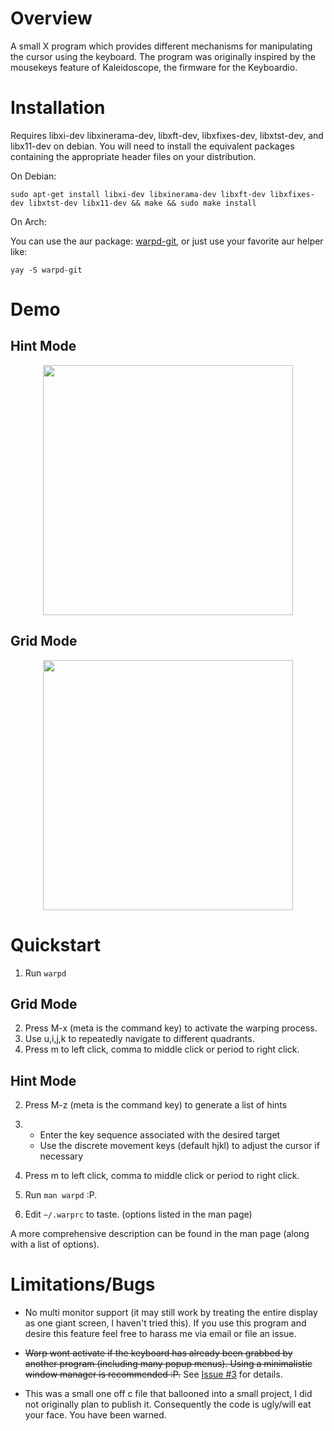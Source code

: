 # Overview

A small X program which provides different mechanisms for manipulating the cursor using the keyboard. The program was originally inspired by the mousekeys feature of Kaleidoscope, the firmware for the Keyboardio.

# Installation

Requires libxi-dev libxinerama-dev, libxft-dev, libxfixes-dev, libxtst-dev, and libx11-dev on debian. You will need to install the equivalent packages containing the appropriate header files on your distribution.

On Debian:

```
sudo apt-get install libxi-dev libxinerama-dev libxft-dev libxfixes-dev libxtst-dev libx11-dev && make && sudo make install
```

On Arch:

You can use the aur package: [warpd-git](https://aur.archlinux.org/packages/warpd-git/), or just use your favorite aur helper like:

```
yay -S warpd-git
```

# Demo

## Hint Mode

<p align="center">
<img src="demo_hints.gif" height="400px"/>
</p>

## Grid Mode

<p align="center">
<img src="demo_warp.gif" height="400px"/>
</p>

# Quickstart

1. Run `warpd` 

## Grid Mode
2. Press M-x (meta is the command key) to activate the warping process.
3. Use u,i,j,k to repeatedly navigate to different quadrants.
4. Press m to left click, comma to middle click or period to right click.

## Hint Mode
2. Press M-z (meta is the command key) to generate a list of hints
3. - Enter the key sequence associated with the desired target
   - Use the discrete movement keys (default hjkl) to adjust the cursor if necessary
4. Press m to left click, comma to middle click or period to right click.

5. Run `man warpd` :P.
6. Edit `~/.warprc` to taste. (options listed in the man page)

A more comprehensive description can be found in the man page (along with a list of options).

# Limitations/Bugs

- No multi monitor support (it may still work by treating the entire display as one giant screen, I haven't tried this). If you use this program and desire this feature feel free to harass me via email or file an issue.

- ~~Warp wont activate if the keyboard has already been grabbed by another program (including many popup menus). Using a minimalistic window manager is recommended :P.~~ See [Issue #3](https://github.com/rvaiya/warpd/issues/3#issuecomment-628936249) for details.

- This was a small one off c file that ballooned into a small project, I did not originally plan to publish it. Consequently the code is ugly/will eat your face. You have been warned.

